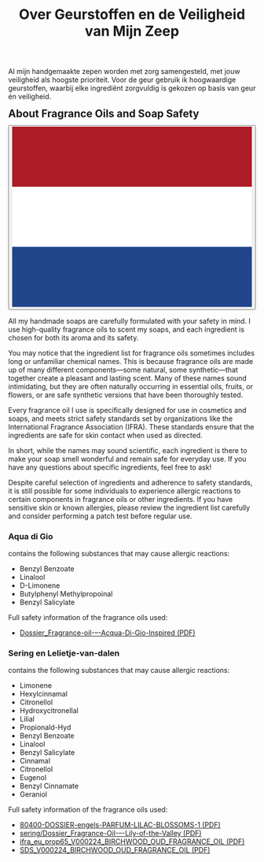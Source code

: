 ﻿---
title: "Over Geurstoffen en de Veiligheid van Mijn Zeep"
layout: single
author_profile: true
tags: zeep
excerpt_separator: <!--more-->
header:
    overlay_image: random
    overlay_filter: 0.3
    teaser: /assets/images/bull200px.webp
comments: true
---  
  Al mijn handgemaakte zepen worden met zorg samengesteld, met jouw veiligheid als hoogste prioriteit. Voor de geur gebruik ik hoogwaardige geurstoffen, waarbij elke ingrediënt zorgvuldig is gekozen op basis van geur én veiligheid.
<!--more-->
<style>
.page__content > p:first-child {
  display: none;
}
</style>

<div class="lang-content lang-nl" style="display:none;">
  <div class="lang-header">
    <h2 style="margin: 0.5em 0 0.5em;">Over Geurstoffen en de Veiligheid van Mijn Zeep</h2>
    <div class="lang-switcher">
      <button id="lang-toggle" onclick="toggleLang()">
        <img id="lang-flag" src="/assets/images/ui/gb.svg" alt="English flag">
      </button>
    </div>
  </div>
  <p>
  
    Al mijn handgemaakte zepen worden met zorg samengesteld, met jouw veiligheid als hoogste prioriteit. Voor de geur gebruik ik hoogwaardige geurstoffen, waarbij elke ingrediënt zorgvuldig is gekozen op basis van geur én veiligheid.
  </p>
  <p>
    Je zult misschien merken dat de ingrediëntenlijst van geurstoffen soms lange of onbekende chemische namen bevat. Dit komt doordat geurstoffen bestaan uit veel verschillende componenten—sommige natuurlijk, sommige synthetisch—die samen zorgen voor een aangename en langdurige geur. Veel van deze namen klinken misschien spannend, maar ze komen vaak van nature voor in etherische oliën, fruit of bloemen, of het zijn veilige synthetische varianten die uitgebreid zijn getest.
  </p>
  <p>
    Elke geurstof die ik gebruik is speciaal ontwikkeld voor gebruik in cosmetica en zeep, en voldoet aan strenge veiligheidsnormen van organisaties zoals de International Fragrance Association (IFRA). Deze normen zorgen ervoor dat de ingrediënten veilig zijn voor contact met de huid, mits ze op de juiste manier worden gebruikt.
  </p>
  <p>
    Kortom: hoewel de namen soms wetenschappelijk klinken, zijn alle ingrediënten zorgvuldig gekozen om jouw zeep heerlijk te laten ruiken én veilig te houden voor dagelijks gebruik. Heb je vragen over specifieke ingrediënten? Laat het gerust weten!
  </p>
  <p>
    Ondanks de zorgvuldige selectie van ingrediënten en het naleven van veiligheidsnormen, is het mogelijk dat sommige mensen allergische reacties krijgen op bepaalde bestanddelen in geurstoffen of andere ingrediënten. Heb je een gevoelige huid of bekende allergieën? Bekijk dan de ingrediëntenlijst goed en overweeg een patchtest voordat je het product regelmatig gebruikt.
  </p>

  <h3>Aqua di Gio</h3>
  <p>
    Bevat de volgende stoffen die mogelijk allergische reacties kunnen veroorzaken:
  </p>
  <ul class="allergen-list">
    <li>Benzyl Benzoate</li>
    <li>Linalool</li>
    <li>D-Limonene</li>
    <li>Butylphenyl Methylpropoinal</li>
    <li>Benzyl Salicylate</li>
  </ul>
  <p>
    Volledige veiligheidsinformatie van de gebruikte parfum olieën:
  </p>
  <ul class="allergen-list">
    <li>
      <a href="/assets/pdf/aquadigio/Dossier_Fragrance-oil-–-Acqua-Di-Gio-Inspired.pdf" target="_blank" rel="noopener">
        Download de volledige veiligheidsinformatie (PDF)
      </a>
    </li>
  </ul>

  <h3>Sering en Lelietje-van-dalen</h3>
  <p>
    Bevat de volgende stoffen die mogelijk allergische reacties kunnen veroorzaken:
  </p>
  <ul class="allergen-list">
    <li>Limonene</li>
    <li>Hexylcinnamal</li>
    <li>Citronellol</li>
    <li>Hydroxycitronellal</li>
    <li>Lilial</li>
    <li>Propionald-Hyd</li>
    <li>Benzyl Benzoate</li>
    <li>Linalool</li>
    <li>Benzyl Salicylate</li>
    <li>Cinnamal</li>
    <li>Citronellol</li>
    <li>Eugenol</li>
    <li>Benzyl Cinnamate</li>
    <li>Geraniol</li>
  </ul>
  <p>
    Volledige veiligheidsinformatie van de gebruikte parfum olieën:
  </p>
  <ul class="allergen-list">
    <li>
      <a href="/assets/pdf/sering/80400-DOSSIER-engels-PARFUM-LILAC-BLOSSOMS-1.pdf" target="_blank" rel="noopener">
        80400-DOSSIER-engels-PARFUM-LILAC-BLOSSOMS (PDF)
      </a>
    </li>
    <li>
      <a href="/assets/pdf/sering/Dossier_Fragrance-Oil-–-Lily-of-the-Valley.pdf" target="_blank" rel="noopener">
        Dossier_Fragrance-Oil-–-Lily-of-the-Valley (PDF)
      </a>
    </li>
    <li>
      <a href="/assets/pdf/sering/ifra_eu_prop65_V000224_BIRCHWOOD_OUD_FRAGRANCE_OIL-1.pdf" target="_blank" rel="noopener">
        ifra_eu_prop65_V000224_BIRCHWOOD_OUD_FRAGRANCE_OIL (PDF)
      </a>
    </li>
    <li>
      <a href="/assets/pdf/sering/SDS_V000224_BIRCHWOOD_OUD_FRAGRANCE_OIL-1.pdf" target="_blank" rel="noopener">
        DSDS_V000224_BIRCHWOOD_OUD_FRAGRANCE_OIL (PDF)
      </a>
    </li>
  </ul>
</div>

<div class="lang-content lang-en">
  <div class="lang-header">
    <h2 style="margin: 0.5em 0 0.5em;">About Fragrance Oils and Soap Safety</h2>
    <div class="lang-switcher">
      <button id="lang-toggle" onclick="toggleLang()">
        <img id="lang-flag" src="/assets/images/ui/nl.svg" alt="Dutch flag">
      </button>
    </div>
  </div>
  <p>
  
  All my handmade soaps are carefully formulated with your safety in mind. I use high-quality fragrance oils to scent my soaps, and each ingredient is chosen for both its aroma and its safety.
   </p>
  <p>
  You may notice that the ingredient list for fragrance oils sometimes includes long or unfamiliar chemical names. This is because fragrance oils are made up of many different components—some natural, some synthetic—that together create a pleasant and lasting scent. Many of these names sound intimidating, but they are often naturally occurring in essential oils, fruits, or flowers, or are safe synthetic versions that have been thoroughly tested.
   </p>
  <p>
  Every fragrance oil I use is specifically designed for use in cosmetics and soaps, and meets strict safety standards set by organizations like the International Fragrance Association (IFRA). These standards ensure that the ingredients are safe for skin contact when used as directed.
   </p>
  <p>
  In short, while the names may sound scientific, each ingredient is there to make your soap smell wonderful and remain safe for everyday use. If you have any questions about specific ingredients, feel free to ask!
   </p>
  <p>
  Despite careful selection of ingredients and adherence to safety standards, it is still possible for some individuals to experience allergic reactions to certain components in fragrance oils or other ingredients. If you have sensitive skin or known allergies, please review the ingredient list carefully and consider performing a patch test before regular use.
   </p>
  <p>

  <h3>Aqua di Gio</h3> 
  <p>
  contains the following substances that may cause allergic reactions:
  </p> 
  <ul class="allergen-list">
    <li>Benzyl Benzoate</li>
    <li>Linalool</li>
    <li>D-Limonene</li>
    <li>Butylphenyl Methylpropoinal</li>
    <li>Benzyl Salicylate</li>
   </ul>
 
  <p>
  Full safety information of the fragrance oils used:
  </p>
  <ul class="allergen-list">
    <li>
      <a href="/assets/pdf/aquadigio/Dossier_Fragrance-oil-–-Acqua-Di-Gio-Inspired.pdf" target="_blank" rel="noopener">
        Dossier_Fragrance-oil-–-Acqua-Di-Gio-Inspired (PDF)
      </a>
    </li>
  </ul>

 <h3> Sering en Lelietje-van-dalen</h3>
 <p>
  contains the following substances that may cause allergic reactions:
  </p>
<ul class="allergen-list">
    <li>Limonene</li>
    <li>Hexylcinnamal</li>
    <li>Citronellol</li>
    <li>Hydroxycitronellal</li>
    <li>Lilial</li>
    <li>Propionald-Hyd</li>
    <li>Benzyl Benzoate</li>
    <li>Linalool</li>
    <li>Benzyl Salicylate</li>
    <li>Cinnamal</li>
    <li>Citronellol</li>
    <li>Eugenol</li>
    <li>Benzyl Cinnamate</li>
    <li>Geraniol</li>
</ul>
  
  <p>
  Full safety information of the fragrance oils used:</p>
  
<ul class="allergen-list">
    <li>
        <a href="/assets/pdf/sering/80400-DOSSIER-engels-PARFUM-LILAC-BLOSSOMS-1.pdf" target="_blank" rel="noopener">
            80400-DOSSIER-engels-PARFUM-LILAC-BLOSSOMS-1 (PDF)
        </a>
    </li>
    <li>
        <a href="/assets/pdf/sering/Dossier_Fragrance-Oil-–-Lily-of-the-Valley.pdf" target="_blank" rel="noopener">
            sering/Dossier_Fragrance-Oil-–-Lily-of-the-Valley (PDF)
        </a>
    </li>
    <li>
        <a href="/assets/pdf/sering/ifra_eu_prop65_V000224_BIRCHWOOD_OUD_FRAGRANCE_OIL-1.pdf" target="_blank" rel="noopener">
            ifra_eu_prop65_V000224_BIRCHWOOD_OUD_FRAGRANCE_OIL (PDF)
        </a>
    </li>
    <li>
        <a href="/assets/pdf/sering/SDS_V000224_BIRCHWOOD_OUD_FRAGRANCE_OIL-1.pdf" target="_blank" rel="noopener">
            SDS_V000224_BIRCHWOOD_OUD_FRAGRANCE_OIL (PDF)
        </a>
    </li>
</ul>
</p>
</div>